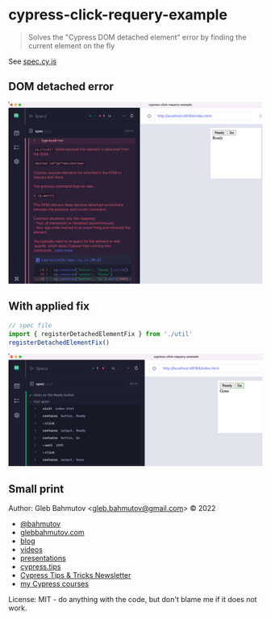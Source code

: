 # cypress-click-requery-example

> Solves the "Cypress DOM detached element" error by finding the current element on the fly

See [spec.cy.js](./cypress/e2e/spec.cy.js)

## DOM detached error

![Detached error](./images/error.png)

## With applied fix

```js
// spec file
import { registerDetachedElementFix } from './util'
registerDetachedElementFix()
```

![Fixed test](./images/fixed.png)

## Small print

Author: Gleb Bahmutov &lt;gleb.bahmutov@gmail.com&gt; &copy; 2022

- [@bahmutov](https://twitter.com/bahmutov)
- [glebbahmutov.com](https://glebbahmutov.com)
- [blog](https://glebbahmutov.com/blog)
- [videos](https://www.youtube.com/glebbahmutov)
- [presentations](https://slides.com/bahmutov)
- [cypress.tips](https://cypress.tips)
- [Cypress Tips & Tricks Newsletter](https://cypresstips.substack.com/)
- [my Cypress courses](https://cypress.tips/courses)

License: MIT - do anything with the code, but don't blame me if it does not work.
